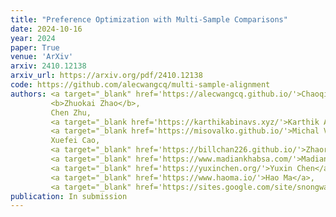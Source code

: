 ```yaml
---
title: "Preference Optimization with Multi-Sample Comparisons"
date: 2024-10-16
year: 2024
paper: True
venue: 'ArXiv'
arxiv: 2410.12138
arxiv_url: https://arxiv.org/pdf/2410.12138
code: https://github.com/alecwangcq/multi-sample-alignment
authors: <a target="_blank" href='https://alecwangcq.github.io/'>Chaoqi Wang</a>,
         <b>Zhuokai Zhao</b>,
         Chen Zhu, 
         <a target="_blank href='https://karthikabinavs.xyz/'>Karthik Abinav Sankararaman</a>, 
         <a target="_blank href='https://misovalko.github.io/'>Michal Valko</a>, 
         Xuefei Cao, 
         <a target="_blank" href='https://billchan226.github.io/'>Zhaorun Chen</a>, 
         <a target="_blank" href='https://www.madiankhabsa.com/'>Madian Khabsa</a>, 
         <a target="_blank" href='https://yuxinchen.org/'>Yuxin Chen</a>,
         <a target="_blank" href='https://www.haoma.io/'>Hao Ma</a>, 
         <a target="_blank" href='https://sites.google.com/site/snongwang/'>and Sinong Wang</a>
publication: In submission
---
```

